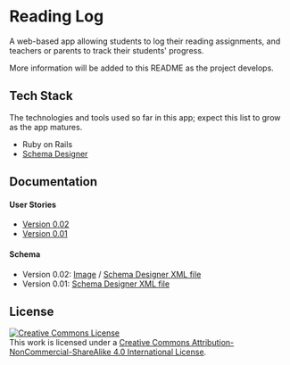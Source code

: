 # Reading Log
A web-based app allowing students to log their reading assignments, and teachers or parents to track their students' progress.

More information will be added to this README as the project develops.

## Tech Stack
The technologies and tools used so far in this app; expect this list to grow as the app matures.
* Ruby on Rails
* [Schema Designer](https://github.com/ondras/wwwsqldesigner)

## Documentation
#### User Stories
* [Version 0.02](https://github.com/webdevjeffus/reading-log/blob/master/documentation/user-stories_0-02.md)
* [Version 0.01](https://github.com/webdevjeffus/reading-log/blob/master/documentation/user-stories_0-01.md)

#### Schema
* Version 0.02: [Image](https://github.com/webdevjeffus/reading-log/blob/master/documentation/schema_0-02.png) / [Schema Designer XML file](https://github.com/webdevjeffus/reading-log/blob/master/documentation/schema_0-02.md)
* Version 0.01: [Schema Designer XML file](https://github.com/webdevjeffus/reading-log/blob/master/documentation/schema_0-01.md)


## License
<a rel="license" href="http://creativecommons.org/licenses/by-nc-sa/4.0/"><img alt="Creative Commons License" style="border-width:0" src="https://i.creativecommons.org/l/by-nc-sa/4.0/88x31.png" /></a><br />This work is licensed under a <a rel="license" href="http://creativecommons.org/licenses/by-nc-sa/4.0/">Creative Commons Attribution-NonCommercial-ShareAlike 4.0 International License</a>.
